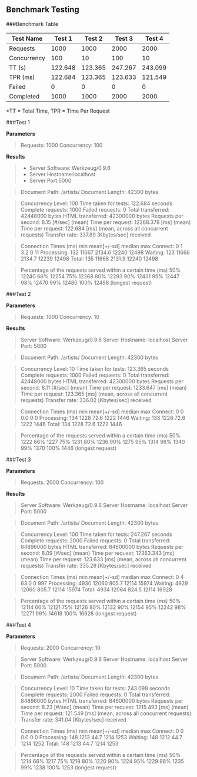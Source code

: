 Benchmark Testing
-----------------

###Benchmark Table

 Test Name      | Test 1 | Test 2 | Test 3 | Test 4 |
------ | ------ | ------ | ------ | ------ |
Requests | 1000 | 1000 | 2000 | 2000 |
Concurrency | 100 | 10 | 100 | 10 |
TT (s) | 122.648 | 123.365 | 247.267 | 243.099 | 
TPR (ms) | 122.684 | 123.365 | 123.633 | 121.549 |
Failed | 0 | 0 | 0 | 0 |
Completed | 1000 | 1000 | 2000 | 2000 |

*TT = Total Time, TPR = Time Per Request

###Test 1

**Parameters**
>Requests: 1000
Concurrency: 100

**Results**
> - Server Software: Werkzeug/0.9.6
> - Server Hostname:localhost
> - Server Port:5000

>Document Path:          /artists/
Document Length:        42300 bytes

>Concurrency Level:      100
Time taken for tests:   122.684 seconds
Complete requests:      1000
Failed requests:        0
Total transferred:      42448000 bytes
HTML transferred:       42300000 bytes
Requests per second:    8.15 [#/sec] (mean)
Time per request:       12268.378 [ms] (mean)
Time per request:       122.684 [ms] (mean, across all concurrent requests)
Transfer rate:          337.89 [Kbytes/sec] received

>Connection Times (ms)
              min  mean[+/-sd] median   max
Connect:        0    1   3.2      0      11
Processing:   132 11667 2134.6  12240   12498
Waiting:      123 11666 2134.7  12239   12498
Total:        135 11668 2131.9  12240   12498

>Percentage of the requests served within a certain time (ms)
  50%  12240
  66%  12254
  75%  12268
  80%  12293
  90%  12431
  95%  12447
  98%  12470
  99%  12480
 100%  12498 (longest request)

###Test 2

**Parameters**
>Requests: 1000 
Concurrency: 10

**Results**
>Server Software:        Werkzeug/0.9.6
Server Hostname:        localhost
Server Port:            5000

>Document Path:          /artists/
Document Length:        42300 bytes

>Concurrency Level:      10
Time taken for tests:   123.365 seconds
Complete requests:      1000
Failed requests:        0
Total transferred:      42448000 bytes
HTML transferred:       42300000 bytes
Requests per second:    8.11 [#/sec] (mean)
Time per request:       1233.647 [ms] (mean)
Time per request:       123.365 [ms] (mean, across all concurrent requests)
Transfer rate:          336.02 [Kbytes/sec] received

>Connection Times (ms)
              min  mean[+/-sd] median   max
Connect:        0    0   0.0      0       0
Processing:   134 1228  72.6   1222    1446
Waiting:      133 1228  72.6   1222    1446
Total:        134 1228  72.6   1222    1446

>Percentage of the requests served within a certain time (ms)
  50%   1222
  66%   1227
  75%   1231
  80%   1236
  90%   1275
  95%   1314
  98%   1340
  99%   1370
 100%   1446 (longest request)

###Test 3

**Parameters**
>Requests: 2000 
Concurrency: 100

**Results**
>Server Software:        Werkzeug/0.9.6
Server Hostname:        localhost
Server Port:            5000

>Document Path:          /artists/
Document Length:        42300 bytes

>Concurrency Level:      100
Time taken for tests:   247.267 seconds
Complete requests:      2000
Failed requests:        0
Total transferred:      84896000 bytes
HTML transferred:       84600000 bytes
Requests per second:    8.09 [#/sec] (mean)
Time per request:       12363.343 [ms] (mean)
Time per request:       123.633 [ms] (mean, across all concurrent requests)
Transfer rate:          335.29 [Kbytes/sec] received

>Connection Times (ms)
              min  mean[+/-sd] median   max
Connect:        0    4  63.0      0     997
Processing:  4930 12060 805.7  12114   15974
Waiting:     4929 12060 805.7  12114   15974
Total:       4934 12064 824.5  12114   16928

>Percentage of the requests served within a certain time (ms)
  50%  12114
  66%  12121
  75%  12126
  80%  12132
  90%  12154
  95%  12242
  98%  12271
  99%  14618
 100%  16928 (longest request)

###Test 4

**Parameters**
>Requests: 2000 
Concurrency: 10

>Server Software:        Werkzeug/0.9.6
Server Hostname:        localhost
Server Port:            5000

>Document Path:          /artists/
Document Length:        42300 bytes

>Concurrency Level:      10
Time taken for tests:   243.099 seconds
Complete requests:      2000
Failed requests:        0
Total transferred:      84896000 bytes
HTML transferred:       84600000 bytes
Requests per second:    8.23 [#/sec] (mean)
Time per request:       1215.493 [ms] (mean)
Time per request:       121.549 [ms] (mean, across all concurrent requests)
Transfer rate:          341.04 [Kbytes/sec] received

>Connection Times (ms)
              min  mean[+/-sd] median   max
Connect:        0    0   0.0      0       0
Processing:   148 1213  44.7   1214    1253
Waiting:      148 1212  44.7   1214    1252
Total:        148 1213  44.7   1214    1253

>Percentage of the requests served within a certain time (ms)
  50%   1214
  66%   1217
  75%   1219
  80%   1220
  90%   1224
  95%   1229
  98%   1235
  99%   1238
 100%   1253 (longest request)
